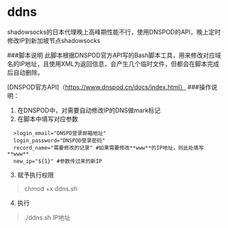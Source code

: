 ddns
====

shadowsocks的日本代理晚上高峰期性能不行，使用DNSPOD的API，晚上定时修改IP到新加坡节点shadowsocks

###脚本说明
此脚本根据DNSPOD官方API写的Bash脚本工具，用来修改对应域名的IP地址，且使用XML为返回信息，会产生几个临时文件，但都会在脚本完成后自动删除。

[DNSPOD官方API]（https://www.dnspod.cn/docs/index.html）
###操作说明：
1. 在DNSPOD中，对需要自动修改IP的DNS做mark标记
2. 在脚本中填写对应参数
```
  >login_email="DNSPD登录邮箱地址"
  login_password="DNSPOD登录密码"
  record_name="需要修改的记录" #如果需要修改**www**的IP地址，则此处填写**www**
  new_ip="${1}" #参数传过来的新IP
```
3. 赋予执行权限

  >chmod +x ddns.sh
4. 执行

  >./ddns.sh IP地址

